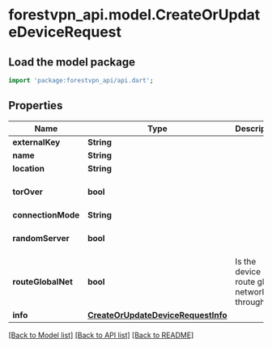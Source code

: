# forestvpn_api.model.CreateOrUpdateDeviceRequest

## Load the model package
```dart
import 'package:forestvpn_api/api.dart';
```

## Properties
Name | Type | Description | Notes
------------ | ------------- | ------------- | -------------
**externalKey** | **String** |  | [optional] 
**name** | **String** |  | [optional] 
**location** | **String** |  | [optional] 
**torOver** | **bool** |  | [optional] [default to false]
**connectionMode** | **String** |  | [optional] 
**randomServer** | **bool** |  | [optional] [default to false]
**routeGlobalNet** | **bool** | Is the device route global networks throughout. | [optional] 
**info** | [**CreateOrUpdateDeviceRequestInfo**](CreateOrUpdateDeviceRequestInfo.md) |  | [optional] 

[[Back to Model list]](../README.md#documentation-for-models) [[Back to API list]](../README.md#documentation-for-api-endpoints) [[Back to README]](../README.md)


